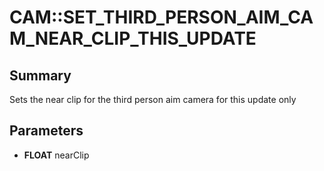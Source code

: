 # CAM::SET_THIRD_PERSON_AIM_CAM_NEAR_CLIP_THIS_UPDATE

## Summary
Sets the near clip for the third person aim camera for this update only

## Parameters
* **FLOAT** nearClip